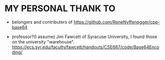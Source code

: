 # MY PERSONAL THANK TO

- belongers and contributers of https://github.com/ReneNyffenegger/cpp-base64

- professor?(I assume) Jim Fawcett of Syracuse University, I found those on the university "warehouse". https://ecs.syr.edu/faculty/fawcett/handouts/CSE687/code/Base64Encoding/
